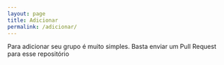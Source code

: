 ```yaml
---
layout: page
title: Adicionar
permalink: /adicionar/
---
```


<p>Para adicionar seu grupo é muito simples. Basta enviar um Pull Request para esse repositório</p>

